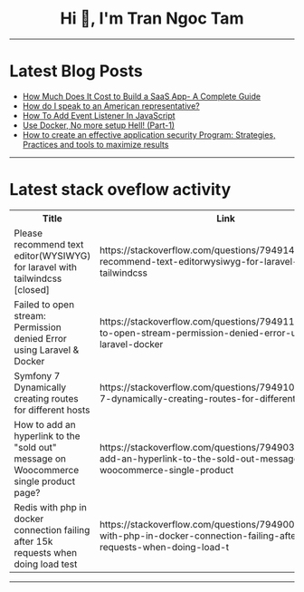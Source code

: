 <h1 align="center">Hi 👋, I'm Tran Ngoc Tam</h1>

---

# Latest Blog Posts 
<!-- BLOG-POST-LIST:START -->
- [How Much Does It Cost to Build a SaaS App- A Complete Guide](https://dev.to/raftlabs/how-much-does-it-cost-to-build-a-saas-app-a-complete-guide-284p)
- [How do I speak to an American representative?](https://dev.to/danilo_gomez_3726a0afa449/how-do-i-speak-to-an-american-representative-a5e)
- [How To Add Event Listener In JavaScript](https://dev.to/theudemezue/how-to-add-event-listener-in-javascript-1c6n)
- [Use Docker, No more setup Hell! &lpar;Part-1&rpar;](https://dev.to/sardinessz/use-docker-no-more-setup-hell-part-1-f65)
- [How to create an effective application security Program: Strategies, Practices and tools to maximize results](https://dev.to/lynxfelony1/how-to-create-an-effective-application-security-program-strategies-practices-and-tools-to-2peg)
<!-- BLOG-POST-LIST:END -->

---

# Latest stack oveflow activity
<table>
  <tr><th>Title</th><th>Link</th></tr>
  <!-- STACKOVERFLOW:START --><tr><td>Please recommend text editor&lpar;WYSIWYG&rpar; for laravel with tailwindcss [closed]</td><td>https://stackoverflow.com/questions/79491483/please-recommend-text-editorwysiwyg-for-laravel-with-tailwindcss</td></tr><tr><td>Failed to open stream: Permission denied Error using Laravel &amp; Docker</td><td>https://stackoverflow.com/questions/79491147/failed-to-open-stream-permission-denied-error-using-laravel-docker</td></tr><tr><td>Symfony 7 Dynamically creating routes for different hosts</td><td>https://stackoverflow.com/questions/79491052/symfony-7-dynamically-creating-routes-for-different-hosts</td></tr><tr><td>How to add an hyperlink to the &quot;sold out&quot; message on Woocommerce single product page?</td><td>https://stackoverflow.com/questions/79490387/how-to-add-an-hyperlink-to-the-sold-out-message-on-woocommerce-single-product</td></tr><tr><td>Redis with php in docker connection failing after 15k requests when doing load test</td><td>https://stackoverflow.com/questions/79490002/redis-with-php-in-docker-connection-failing-after-15k-requests-when-doing-load-t</td></tr><!-- STACKOVERFLOW:END -->
</table>

---


